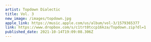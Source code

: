 ```yaml
---
artist: Topdown Dialectic
title: Vol. 3
new_image: /images/topdown.jpg
apple_link: https://music.apple.com/us/album/vol-3/1579365377
link: https://www.dropbox.com/s/c1trt0tccp16kza/Topdown.zip?dl=1
published_date: 2021-10-14T19:09:08.306Z
---
```

